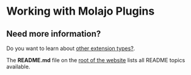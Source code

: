 # Working with Molajo Plugins #


## Need more information? ##

Do you want to learn about [other extension types?](https://github.com/Molajo/Molajo/blob/core/extensions/README.md).

The **README.md** file on the [root of the website](https://github.com/Molajo/Molajo/blob/core/README.md) lists all README topics available.